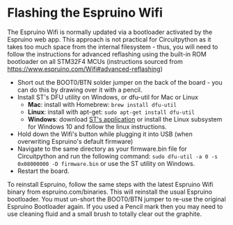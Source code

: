 # Flashing the Espruino Wifi

The Espruino Wifi is normally updated via a bootloader activated by the Espruino web app. This approach is not practical for Circuitpython as it takes too much space from the internal filesystem - thus, you will need to follow the instructions for advanced reflashing using the built-in ROM bootloader on all STM32F4 MCUs (instructions sourced from https://www.espruino.com/Wifi#advanced-reflashing)

 - Short out the BOOT0/BTN solder jumper on the back of the board - you can do this by drawing over it with a pencil.
 - Install ST's DFU utility on Windows, or dfu-util for Mac or Linux
 	- **Mac**: install with Homebrew: `brew install dfu-util`
 	- **Linux**: install with apt-get: `sudo apt-get install dfu-util`
 	- **Windows**: download [ST's application](https://www.st.com/en/development-tools/stsw-stm32080.html) or install the Linux subsystem for Windows 10 and follow the linux instructions.
 - Hold down the Wifi's button while plugging it into USB (when overwriting Espruino's default firmware)
 - Navigate to the same directory as your firmware.bin file for Circuitpython and run the following command: `sudo dfu-util -a 0 -s 0x08000000 -D firmware.bin` or use the ST utility on Windows.
 - Restart the board.


To reinstall Espruino, follow the same steps with the latest Espruino Wifi binary from espruino.com/binaries. This will reinstall the usual Espruino bootloader. You must un-short the BOOT0/BTN jumper to re-use the original Espruino Bootloader again. If you used a Pencil mark then you may need to use cleaning fluid and a small brush to totally clear out the graphite.

